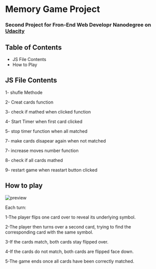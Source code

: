 # Memory Game Project
### Second Project for Fron-End Web Developr Nanodegree on [Udacity](https://udacity.com/) 

## Table of Contents

* JS File Contents
* How to Play

## JS File Contents

1- shufle Methode

2- Creat cards function

3- check if mathed when clicked function

4- Start Timer when first card clicked

5- stop timer function when all matched

7- make cards disapear again when not matched

7- increase moves number function

8- check if all cards mathed 

9- restart game when reastart button clicked



## How to play

![preview](https://image.ibb.co/k0VfPH/Capturaaaaaaae.png) 

Each turn:

1-The player flips one card over to reveal its underlying symbol.

2-The player then turns over a second card, trying to find the corresponding card with the same symbol.

3-If the cards match, both cards stay flipped over.

4-If the cards do not match, both cards are flipped face down.

5-The game ends once all cards have been correctly matched.


